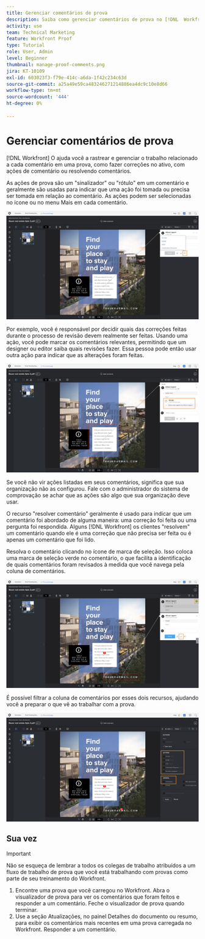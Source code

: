 ```yaml
---
title: Gerenciar comentários de prova
description: Saiba como gerenciar comentários de prova no [!DNL  Workfront] aplicando ações de comentários, resolvendo comentários e filtrando a coluna comentários.
activity: use
team: Technical Marketing
feature: Workfront Proof
type: Tutorial
role: User, Admin
level: Beginner
thumbnail: manage-proof-comments.png
jira: KT-10109
exl-id: 603023f3-f79e-414c-a6da-1f42c234c63d
source-git-commit: a25a49e59ca483246271214886ea4dc9c10e8d66
workflow-type: tm+mt
source-wordcount: '444'
ht-degree: 0%

---
```


# Gerenciar comentários de prova

[!DNL Workfront] O ajuda você a rastrear e gerenciar o trabalho relacionado a cada comentário em uma prova, como fazer correções no ativo, com ações de comentário ou resolvendo comentários.

As ações de prova são um &quot;sinalizador&quot; ou &quot;rótulo&quot; em um comentário e geralmente são usadas para indicar que uma ação foi tomada ou precisa ser tomada em relação ao comentário. As ações podem ser selecionadas no ícone ou no menu Mais em cada comentário.

![Uma imagem de uma prova no visualizador de provas com o ícone de sinalizador destacado no comentário e as ações de prova disponíveis visíveis.](assets/manage-comments-1.png)

Por exemplo, você é responsável por decidir quais das correções feitas durante o processo de revisão devem realmente ser feitas. Usando uma ação, você pode marcar os comentários relevantes, permitindo que um designer ou editor saiba quais revisões fazer. Essa pessoa pode então usar outra ação para indicar que as alterações foram feitas.

![Uma imagem de uma prova no visualizador de provas com o [!UICONTROL Tarefa Pendente] ação de prova destacada no comentário.](assets/manage-comments-2.png)

Se você não vir ações listadas em seus comentários, significa que sua organização não as configurou. Fale com o administrador do sistema de comprovação se achar que as ações são algo que sua organização deve usar.

O recurso &quot;resolver comentário&quot; geralmente é usado para indicar que um comentário foi abordado de alguma maneira: uma correção foi feita ou uma pergunta foi respondida. Alguns [!DNL Workfront] os clientes &quot;resolvem&quot; um comentário quando ele é uma correção que não precisa ser feita ou é apenas um comentário que foi lido.

Resolva o comentário clicando no ícone de marca de seleção. Isso coloca uma marca de seleção verde no comentário, o que facilita a identificação de quais comentários foram revisados à medida que você navega pela coluna de comentários.

![Uma imagem de uma prova no visualizador de provas com o ícone de marca de seleção destacado no comentário.](assets/manage-comments-4.png)

É possível filtrar a coluna de comentários por esses dois recursos, ajudando você a preparar o que vê ao trabalhar com a prova.

![Uma imagem dos filtros de comentário no revisor de provas com o [!UICONTROL Ações] e [!UICONTROL Geral] opções de filtragem destacadas.](assets/manage-comments-3.png)

## Sua vez

>[!IMPORTANT]
>
>Não se esqueça de lembrar a todos os colegas de trabalho atribuídos a um fluxo de trabalho de prova que você está trabalhando com provas como parte de seu treinamento do Workfront.


1. Encontre uma prova que você carregou no Workfront. Abra o visualizador de prova para ver os comentários que foram feitos e responder a um comentário. Feche o visualizador de prova quando terminar.
1. Use a seção Atualizações, no painel Detalhes do documento ou resumo, para exibir os comentários mais recentes em uma prova carregada no Workfront. Responder a um comentário.


<!--
## Learn more
* Create and manage proof comments
-->
